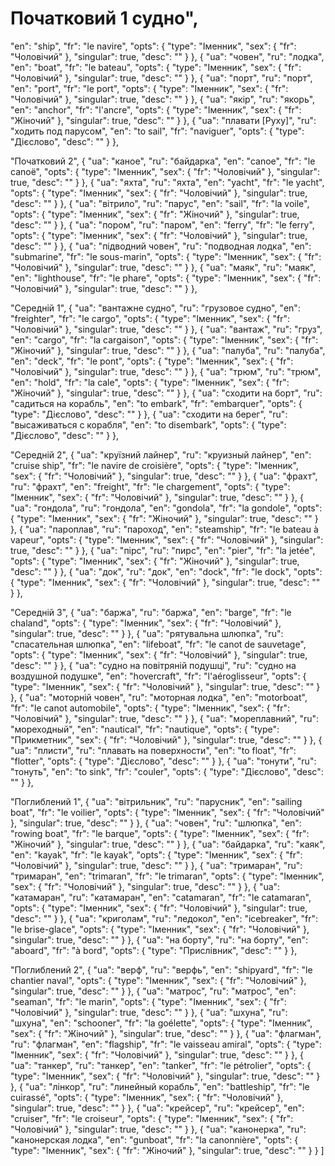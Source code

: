 # Початковий 1  судно",
"en": "ship",
"fr": "le navire",
"opts": {
"type": "Іменник",
"sex": {
"fr": "Чоловічий"
},
"singular": true,
"desc": ""
}
},
{
"ua": "човен",
"ru": "лодка",
"en": "boat",
"fr": "le bateau",
"opts": {
"type": "Іменник",
"sex": {
"fr": "Чоловічий"
},
"singular": true,
"desc": ""
}
},
{
"ua": "порт",
"ru": "порт",
"en": "port",
"fr": "le port",
"opts": {
"type": "Іменник",
"sex": {
"fr": "Чоловічий"
},
"singular": true,
"desc": ""
}
},
{
"ua": "якір",
"ru": "якорь",
"en": "anchor",
"fr": "l'ancre",
"opts": {
"type": "Іменник",
"sex": {
"fr": "Жіночий"
},
"singular": true,
"desc": ""
}
},
{
"ua": "плавати [Руху]",
"ru": "ходить под парусом",
"en": "to sail",
"fr": "naviguer",
"opts": {
"type": "Дієслово",
"desc": ""
}
},



"Початковий 2",
{
"ua": "каное",
"ru": "байдарка",
"en": "canoe",
"fr": "le canoë",
"opts": {
"type": "Іменник",
"sex": {
"fr": "Чоловічий"
},
"singular": true,
"desc": ""
}
},
{
"ua": "яхта",
"ru": "яхта",
"en": "yacht",
"fr": "le yacht",
"opts": {
"type": "Іменник",
"sex": {
"fr": "Чоловічий"
},
"singular": true,
"desc": ""
}
},
{
"ua": "вітрило",
"ru": "парус",
"en": "sail",
"fr": "la voile",
"opts": {
"type": "Іменник",
"sex": {
"fr": "Жіночий"
},
"singular": true,
"desc": ""
}
},
{
"ua": "пором",
"ru": "паром",
"en": "ferry",
"fr": "le ferry",
"opts": {
"type": "Іменник",
"sex": {
"fr": "Чоловічий"
},
"singular": true,
"desc": ""
}
},
{
"ua": "підводний човен",
"ru": "подводная лодка",
"en": "submarine",
"fr": "le sous-marin",
"opts": {
"type": "Іменник",
"sex": {
"fr": "Чоловічий"
},
"singular": true,
"desc": ""
}
},
{
"ua": "маяк",
"ru": "маяк",
"en": "lighthouse",
"fr": "le phare",
"opts": {
"type": "Іменник",
"sex": {
"fr": "Чоловічий"
},
"singular": true,
"desc": ""
}
},



"Середній 1",
{
"ua": "вантажне судно",
"ru": "грузовое судно",
"en": "freighter",
"fr": "le cargo",
"opts": {
"type": "Іменник",
"sex": {
"fr": "Чоловічий"
},
"singular": true,
"desc": ""
}
},
{
"ua": "вантаж",
"ru": "груз",
"en": "cargo",
"fr": "la cargaison",
"opts": {
"type": "Іменник",
"sex": {
"fr": "Жіночий"
},
"singular": true,
"desc": ""
}
},
{
"ua": "палуба",
"ru": "палуба",
"en": "deck",
"fr": "le pont",
"opts": {
"type": "Іменник",
"sex": {
"fr": "Чоловічий"
},
"singular": true,
"desc": ""
}
},
{
"ua": "трюм",
"ru": "трюм",
"en": "hold",
"fr": "la cale",
"opts": {
"type": "Іменник",
"sex": {
"fr": "Жіночий"
},
"singular": true,
"desc": ""
}
},
{
"ua": "сходити на борт",
"ru": "садиться на корабль",
"en": "to embark",
"fr": "embarquer",
"opts": {
"type": "Дієслово",
"desc": ""
}
},
{
"ua": "сходити на берег",
"ru": "высаживаться с корабля",
"en": "to disembark",
"opts": {
"type": "Дієслово",
"desc": ""
}
},



"Середній 2",
{
"ua": "круїзний лайнер",
"ru": "круизный лайнер",
"en": "cruise ship",
"fr": "le navire de croisière",
"opts": {
"type": "Іменник",
"sex": {
"fr": "Чоловічий"
},
"singular": true,
"desc": ""
}
},
{
"ua": "фрахт",
"ru": "фрахт",
"en": "freight",
"fr": "le chargement",
"opts": {
"type": "Іменник",
"sex": {
"fr": "Чоловічий"
},
"singular": true,
"desc": ""
}
},
{
"ua": "гондола",
"ru": "гондола",
"en": "gondola",
"fr": "la gondole",
"opts": {
"type": "Іменник",
"sex": {
"fr": "Жіночий"
},
"singular": true,
"desc": ""
}
},
{
"ua": "пароплав",
"ru": "пароход",
"en": "steamship",
"fr": "le bateau à vapeur",
"opts": {
"type": "Іменник",
"sex": {
"fr": "Чоловічий"
},
"singular": true,
"desc": ""
}
},
{
"ua": "пірс",
"ru": "пирс",
"en": "pier",
"fr": "la jetée",
"opts": {
"type": "Іменник",
"sex": {
"fr": "Жіночий"
},
"singular": true,
"desc": ""
}
},
{
"ua": "док",
"ru": "док",
"en": "dock",
"fr": "le dock",
"opts": {
"type": "Іменник",
"sex": {
"fr": "Чоловічий"
},
"singular": true,
"desc": ""
}
},



"Середній 3",
{
"ua": "баржа",
"ru": "баржа",
"en": "barge",
"fr": "le chaland",
"opts": {
"type": "Іменник",
"sex": {
"fr": "Чоловічий"
},
"singular": true,
"desc": ""
}
},
{
"ua": "рятувальна шлюпка",
"ru": "спасательная шлюпка",
"en": "lifeboat",
"fr": "le canot de sauvetage",
"opts": {
"type": "Іменник",
"sex": {
"fr": "Чоловічий"
},
"singular": true,
"desc": ""
}
},
{
"ua": "судно на повітряній подушці",
"ru": "судно на воздушной подушке",
"en": "hovercraft",
"fr": "l'aéroglisseur",
"opts": {
"type": "Іменник",
"sex": {
"fr": "Чоловічий"
},
"singular": true,
"desc": ""
}
},
{
"ua": "моторній човен",
"ru": "моторная лодка",
"en": "motorboat",
"fr": "le canot automobile",
"opts": {
"type": "Іменник",
"sex": {
"fr": "Чоловічий"
},
"singular": true,
"desc": ""
}
},
{
"ua": "мореплавний",
"ru": "мореходный",
"en": "nautical",
"fr": "nautique",
"opts": {
"type": "Прикметник",
"sex": {
"fr": "Чоловічий"
},
"singular": true,
"desc": ""
}
},
{
"ua": "плисти",
"ru": "плавать на поверхности",
"en": "to float",
"fr": "flotter",
"opts": {
"type": "Дієслово",
"desc": ""
}
},
{
"ua": "тонути",
"ru": "тонуть",
"en": "to sink",
"fr": "couler",
"opts": {
"type": "Дієслово",
"desc": ""
}
},



"Поглиблений 1",
{
"ua": "вітрильник",
"ru": "парусник",
"en": "sailing boat",
"fr": "le voilier",
"opts": {
"type": "Іменник",
"sex": {
"fr": "Чоловічий"
},
"singular": true,
"desc": ""
}
},
{
"ua": "човен",
"ru": "шлюпка",
"en": "rowing boat",
"fr": "le barque",
"opts": {
"type": "Іменник",
"sex": {
"fr": "Жіночий"
},
"singular": true,
"desc": ""
}
},
{
"ua": "байдарка",
"ru": "каяк",
"en": "kayak",
"fr": "le kayak",
"opts": {
"type": "Іменник",
"sex": {
"fr": "Чоловічий"
},
"singular": true,
"desc": ""
}
},
{
"ua": "тримаран",
"ru": "тримаран",
"en": "trimaran",
"fr": "le trimaran",
"opts": {
"type": "Іменник",
"sex": {
"fr": "Чоловічий"
},
"singular": true,
"desc": ""
}
},
{
"ua": "катамаран",
"ru": "катамаран",
"en": "catamaran",
"fr": "le catamaran",
"opts": {
"type": "Іменник",
"sex": {
"fr": "Чоловічий"
},
"singular": true,
"desc": ""
}
},
{
"ua": "криголам",
"ru": "ледокол",
"en": "icebreaker",
"fr": "le brise-glace",
"opts": {
"type": "Іменник",
"sex": {
"fr": "Чоловічий"
},
"singular": true,
"desc": ""
}
},
{
"ua": "на борту",
"ru": "на борту",
"en": "aboard",
"fr": "à bord",
"opts": {
"type": "Прислівник",
"desc": ""
}
},



"Поглиблений 2",
{
"ua": "верф",
"ru": "верфь",
"en": "shipyard",
"fr": "le chantier naval",
"opts": {
"type": "Іменник",
"sex": {
"fr": "Чоловічий"
},
"singular": true,
"desc": ""
}
},
{
"ua": "матрос",
"ru": "матрос",
"en": "seaman",
"fr": "le marin",
"opts": {
"type": "Іменник",
"sex": {
"fr": "Чоловічий"
},
"singular": true,
"desc": ""
}
},
{
"ua": "шхуна",
"ru": "шхуна",
"en": "schooner",
"fr": "la goélette",
"opts": {
"type": "Іменник",
"sex": {
"fr": "Жіночий"
},
"singular": true,
"desc": ""
}
},
{
"ua": "флагман",
"ru": "флагман",
"en": "flagship",
"fr": "le vaisseau amiral",
"opts": {
"type": "Іменник",
"sex": {
"fr": "Чоловічий"
},
"singular": true,
"desc": ""
}
},
{
"ua": "танкер",
"ru": "танкер",
"en": "tanker",
"fr": "le pétrolier",
"opts": {
"type": "Іменник",
"sex": {
"fr": "Чоловічий"
},
"singular": true,
"desc": ""
}
},
{
"ua": "лінкор",
"ru": "линейный корабль",
"en": "battleship",
"fr": "le cuirassé",
"opts": {
"type": "Іменник",
"sex": {
"fr": "Чоловічий"
},
"singular": true,
"desc": ""
}
},
{
"ua": "крейсер",
"ru": "крейсер",
"en": "cruiser",
"fr": "le croiseur",
"opts": {
"type": "Іменник",
"sex": {
"fr": "Чоловічий"
},
"singular": true,
"desc": ""
}
},
{
"ua": "канонерка",
"ru": "канонерская лодка",
"en": "gunboat",
"fr": "la canonnière",
"opts": {
"type": "Іменник",
"sex": {
"fr": "Жіночий"
},
"singular": true,
"desc": ""
}
}
]
